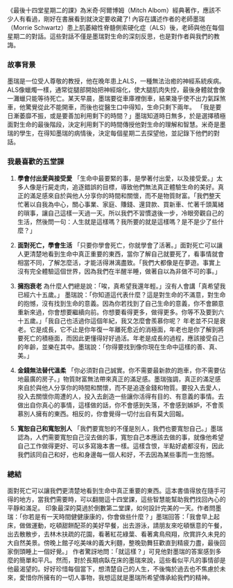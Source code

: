 《最後十四堂星期二的課》為米奇·阿爾博姆（Mitch Albom）經典著作，應該不少人有看過，剛好在書展看到就決定要收藏了! 內容在講述作者的老師墨瑞（Morrie Schwartz）患上肌萎縮性脊髓側索硬化症（ALS）後，老師與他在每個星期二的對話。這些對話不僅是墨瑞對生命的深刻反思，也是對作者與我們的教誨。

### 故事背景
墨瑞是一位受人尊敬的教授，他在晚年患上ALS，一種無法治癒的神經系統疾病。ALS像蠟燭一樣，通常從腿部開始把神經熔化，使大腿肌肉失控，最後身體就會像一灘蠟只能等待死亡。某天早晨，墨瑞要從車庫裡倒車，結果幾乎使不出力氣踩煞車，他驚覺從此不能開車，而後也從醫生口中得知，生命只剩下兩年。
「我是要日漸萎靡不振，或是要善加利用剩下的時間？」墨瑞知道時日無多，於是選擇積極面對生命的最後階段，決定利用剩下的時間傳授他對生命的理解和智慧。米奇是墨瑞的學生，在得知墨瑞的病情後，決定每個星期二去探望他，並記錄下他們的對話。

### 我最喜歡的五堂課
1. **學會付出愛與接受愛**
「生命中最要緊的事，是學著付出愛，以及接受愛。」太多人像是行屍走肉，追逐錯誤的目標，導致他們無法真正體驗生命的美好。真正的滿足感來自於與他人分享你的時間和關懷，而不是物質財富。「我們整天忙著以自我為中心，關心事業、家庭、賺錢、還貸款、買新車、忙著千頭萬緒的瑣事，讓自己這樣一天過一天。所以我們不習慣退後一步，冷眼旁觀自己的生活，然後問一句：人生就是這樣嗎？我所要的就是這樣嗎？是不是少了些什麼？」

2. **面對死亡，學會生活**
 「只要你學會死亡，你就學會了活著。」面對死亡可以讓人更清楚地看到生命中真正重要的東西，當你了解自己就要死了，看事情就會相當不同，了解怎麼活，才能活得淋漓盡致。「我們大都像是在夢遊。事實上沒有完全體驗這個世界，因為我們在半醒半睡，做著自以為非做不可的事。」

3. **擁抱衰老**
為什麼人們總是說：「唉，真希望我還年輕。」沒有人會講「真希望我已經六十五歲。」
墨瑞說：「你知道這代表什麼？這是對生命的不滿意，對生命的抱憾，沒有找到生命的意義。因為你若找到了自己生命的意義，你不會願意重新來過，你會想要繼續向前。你想要看得更多，做得更多。你等不及要到六十五歲。」「我自己也活過你這個年紀，我又怎麼會羨慕你呢？
年老並不只是衰老。它是成長，它不止是你年復一年離死愈近的消極面，年老也是你了解到將要死亡的積極面，而因此更懂得好好過活。年老是成長的過程，應該接受自己的年齡，並樂在其中。墨瑞說：「你得要找到像你現在生命中這樣的善、真、美。」

4. **金錢無法替代溫柔**
「你必須對自己誠實。你不需要最新款的跑車，你不需要佔地最廣的房子。」物質財富無法帶來真正的滿足感。墨瑞強調，真正的滿足感來自於與他人分享你的時間和關懷，而不是追逐金錢和物質。要投入去愛人，投入去關懷你周遭的人，投入去創造一些讓你活得有目的、有意義的事情。去做出自你真心的事情，這樣做的話，你不會感到失落，不會感到嫉妒，不會羨慕別人擁有的東西。相反的，你會覺得一切付出自有莫大回報。

5. **寬恕自己和寬恕別人**
  「我們要寬恕的不僅是別人，我們也要寬恕自己。」墨瑞認為，人們需要寬恕自己沒去做的事，寬恕自己本應該去做的事，就像他希望自己工作做得更好、可以多寫幾本書一樣。這樣含恨，半點好處都沒有，因此我們該同自己和好，也和身邊每一個人和好，不去因為某些事而一生抱憾。

### 總結
面對死亡可以讓我們更清楚地看到生命中真正重要的東西。這本書值得放在隨手可得的地方，當我們需要時，可以翻閱這十四堂課，這些智慧能幫助我們找回內心的平靜和滿足。
印象最深的莫過於倒數第二堂課，如何設計完美的一天。作者問墨瑞：「你若是有一天時間健健康康的，你會做些什麼？」墨瑞回答：「我會早上起床，做做運動，吃頓甜餅配茶的美好早餐，出去游泳，請朋友來吃頓愜意的午餐，出去散散步，去林木扶疏的花園，看著紅花綠葉、看著禽鳥飛翔，欣賞許久未見的大自然美景。傍晚上館子吃美味的義大利麵，整晚勁舞狂歡直到精疲力盡，最後回家倒頭睡上一個好覺。」
作者驚訝地問：「就這樣？」可見他對墨瑞的答案感到多麼的簡單和平凡。然而，對於長期病臥在床的墨瑞來說，這些看似平凡的事情卻是他最渴望的。好好珍惜每個當下，想清楚自己的人生，不後悔於過去也不焦慮於未來，愛惜你所擁有的一切人事物，我想這就是墨瑞所希望傳承給我們的精神。
